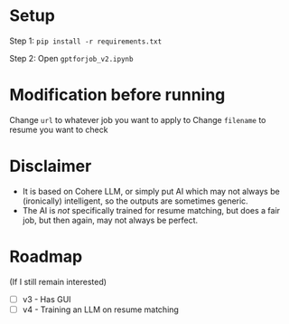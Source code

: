 # Setup
Step 1:
`pip install -r requirements.txt`

Step 2: Open `gptforjob_v2.ipynb`

# Modification before running
Change `url` to whatever job you want to apply to
Change `filename` to resume you want to check

# Disclaimer
- It is based on Cohere LLM, or simply put AI which may not always be (ironically) intelligent, so the outputs are sometimes generic.
- The AI is *not* specifically trained for resume matching, but does a fair job, but then again, may not always be perfect.

# Roadmap
(If  I still remain interested)
- [ ] v3 - Has GUI
- [ ] v4 - Training an LLM on resume matching
